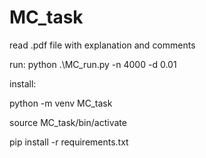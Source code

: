 # MC_task

read .pdf file with explanation and comments

run: 
python .\MC_run.py -n 4000 -d 0.01

install:

python -m venv MC_task

source MC_task/bin/activate

pip install -r requirements.txt

 



